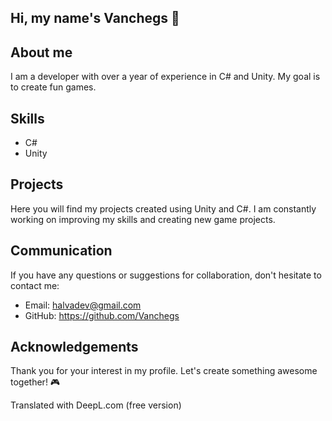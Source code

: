 ## Hi, my name's Vanchegs 🚀

## About me
I am a developer with over a year of experience in C# and Unity. My goal is to create fun games.

## Skills
- C#
- Unity

## Projects
Here you will find my projects created using Unity and C#. I am constantly working on improving my skills and creating new game projects.

## Communication
If you have any questions or suggestions for collaboration, don't hesitate to contact me:
- Email: halvadev@gmail.com
- GitHub: https://github.com/Vanchegs

## Acknowledgements
Thank you for your interest in my profile. Let's create something awesome together! 🎮

Translated with DeepL.com (free version)

